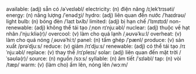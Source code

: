 available: (adj) sẵn có /əˈveɪləbl/
electricity: (n) điện năng /ɪˌlekˈtrɪsəti/
energy: (n) năng lượng /ˈenədʒi/
hydro: (adj) liên quan đến nước /ˈhaɪdrəʊ/
light bulb: (n) bóng đèn /ˈlaɪt bʌlb/
limited: (adj) bị hạn chế /ˈlɪmɪtɪd/
non-renewable: (adj) không thể tái tạo /ˌnɒn rɪˈnjuːəbl/
nuclear: (adj) thuộc về hạt nhân /ˈnjuːkliə(r)/
overcool: (v) làm cho quá lạnh /ˌəʊvəˈkuːl/
overheat: (v) làm cho quá nóng /ˌəʊvəˈhiːt/
panel: (n) tấm ghép /ˈpænl/
produce: (v) sản xuất /prəˈdjuːs/
reduce: (v) giảm /rɪˈdjuːs/
renewable: (adj) có thể tái tạo /rɪˈnjuːəbl/
replace: (v) thay thế /rɪˈpleɪs/
solar: (adj) liên quan đến mặt trời /ˈsəʊlə(r)/
source: (n) nguồn /sɔːs/
syllable: (n) âm tiết /ˈsɪləbl/
tap: (n) vòi /tæp/
warm: (v) (làm cho) ấm lên, nóng lên /wɔːm/  